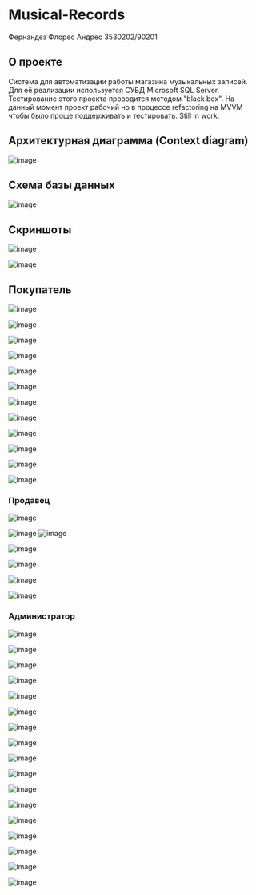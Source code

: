# Musical-Records

Фернандез Флорес Андрес 3530202/90201

## О проекте

Cистема для автоматизации работы магазина музыкальных записей.
Для её реализации используется СУБД Microsoft SQL Server.
Тестирование этого проекта проводится методом "black box".
На данный момент проект рабочий но в процессе refactoring на MVVM чтобы было проще поддерживать и тестировать.
Still in work.

## Архитектурная диаграмма (Context diagram)

![image](https://user-images.githubusercontent.com/67875573/153847514-eb85d020-72b8-4b17-b872-4fcc1f48759d.png)

## Схема базы данных

![image](https://user-images.githubusercontent.com/67875573/151058551-a6cc3605-25e3-4961-a5ca-55df975db08c.png)

## Скриншоты


![image](https://user-images.githubusercontent.com/67875573/151058666-4c2a53da-48a0-43a2-b986-63618bd3cb13.png)

![image](https://user-images.githubusercontent.com/67875573/151058693-e6c0b69f-95d6-43ed-81da-4ed30a59bc1d.png)


## Покупатель


![image](https://user-images.githubusercontent.com/67875573/151058709-01aa51d2-9d2b-40c6-af33-dbaf9c520fd1.png)

![image](https://user-images.githubusercontent.com/67875573/151058732-45bf001e-05f2-4658-a5a8-259e151df841.png)

![image](https://user-images.githubusercontent.com/67875573/151058741-04e8c81c-910e-4da6-a228-e60acb023b5b.png)

![image](https://user-images.githubusercontent.com/67875573/151058766-a254e633-0572-4d88-8980-3365df46986d.png)

![image](https://user-images.githubusercontent.com/67875573/151058783-19e7dedd-8a27-4be8-bc65-ff37152a8fd8.png)

![image](https://user-images.githubusercontent.com/67875573/151058799-27722084-d344-469d-bc69-6e272d7b433e.png)

![image](https://user-images.githubusercontent.com/67875573/151058814-f8cf5042-76f0-485b-9aa3-777dab52eb95.png)

![image](https://user-images.githubusercontent.com/67875573/151058828-adf5002b-dbe5-4bea-9f56-b02406be6119.png)

![image](https://user-images.githubusercontent.com/67875573/151058844-5ef9ec0b-4bf5-48bd-87cb-e90907d7d196.png)

![image](https://user-images.githubusercontent.com/67875573/151058854-17ca28c9-8395-4ac6-9135-d7e27763e952.png)

![image](https://user-images.githubusercontent.com/67875573/151058870-2ac5eb85-f8d3-4f3b-8222-3c00e556e62a.png)

![image](https://user-images.githubusercontent.com/67875573/151058885-980a8aa1-c4e3-4dc9-8138-d57525992c76.png)


### Продавец


![image](https://user-images.githubusercontent.com/67875573/151058904-5062e706-9d4b-40e0-a1f2-87671d5be839.png)

![image](https://user-images.githubusercontent.com/67875573/151058957-2bf0c157-202b-4b0e-b409-bc5605936a25.png)
![image](https://user-images.githubusercontent.com/67875573/151058966-21a45f5e-e24e-4973-bbc4-3bedbe352d46.png)

![image](https://user-images.githubusercontent.com/67875573/151058983-341903ae-5955-4f89-9716-34dda116c2f2.png)

![image](https://user-images.githubusercontent.com/67875573/151058995-2a23722d-33d2-4a06-b00a-ab9acda563b1.png)

![image](https://user-images.githubusercontent.com/67875573/151059014-3a44ffea-9d47-4c6c-bbe4-ec91456819ab.png)

![image](https://user-images.githubusercontent.com/67875573/151059028-eedfde28-87c1-4aec-aba2-97383e6bff6e.png)


### Администратор


![image](https://user-images.githubusercontent.com/67875573/151059082-45991b6a-7146-4811-ae81-18805ebf604e.png)

![image](https://user-images.githubusercontent.com/67875573/151059093-1c68d265-c35e-442c-8dc2-31b6d2494f37.png)

![image](https://user-images.githubusercontent.com/67875573/151059107-2927f93c-a962-4b69-b89c-e65a946a96a5.png)

![image](https://user-images.githubusercontent.com/67875573/151059120-5328a494-c822-4916-9f45-0ca0cf6cf66c.png)

![image](https://user-images.githubusercontent.com/67875573/151059128-7736f3c6-e2b7-481d-8582-703ed74d5099.png)

![image](https://user-images.githubusercontent.com/67875573/151059139-dd7ec25b-23e2-4a33-8131-bc3481f08623.png)

![image](https://user-images.githubusercontent.com/67875573/151059148-0819e6ce-4553-4acf-af21-ab0e15965dce.png)

![image](https://user-images.githubusercontent.com/67875573/151059157-ab022997-c5ca-4f28-a136-64c5d08e48e6.png)

![image](https://user-images.githubusercontent.com/67875573/151059167-bbae607b-2148-450d-a4c7-20550cff168e.png)

![image](https://user-images.githubusercontent.com/67875573/151059180-9225be81-e489-4e62-a3bf-86216a3d4d75.png)

![image](https://user-images.githubusercontent.com/67875573/151059188-afde8ec0-abd0-4ba1-acd4-1d75ecebef8e.png)

![image](https://user-images.githubusercontent.com/67875573/151059196-faf1403f-30a9-4d54-a82f-3d555c12307e.png)

![image](https://user-images.githubusercontent.com/67875573/151059205-88bada62-316c-4748-8a1e-ef5a5f969831.png)

![image](https://user-images.githubusercontent.com/67875573/151059213-d74f16d5-a92f-428d-8f73-6d342df95019.png)

![image](https://user-images.githubusercontent.com/67875573/151059225-152092c0-92bc-4378-8918-2e4388faf511.png)

![image](https://user-images.githubusercontent.com/67875573/151059237-0c2af0a5-9c73-4f47-a333-5c062ef062e0.png)

![image](https://user-images.githubusercontent.com/67875573/151059252-058c62d0-e27f-4ba2-905e-19427a192b35.png)










